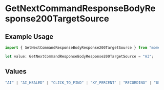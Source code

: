 # GetNextCommandResponseBodyResponse200TargetSource

## Example Usage

```typescript
import { GetNextCommandResponseBodyResponse200TargetSource } from "momentic/models/operations";

let value: GetNextCommandResponseBodyResponse200TargetSource = "AI";
```

## Values

```typescript
"AI" | "AI_HEALED" | "CLICK_TO_FIND" | "XY_PERCENT" | "RECORDING" | "USER_CSS_SELECTOR"
```